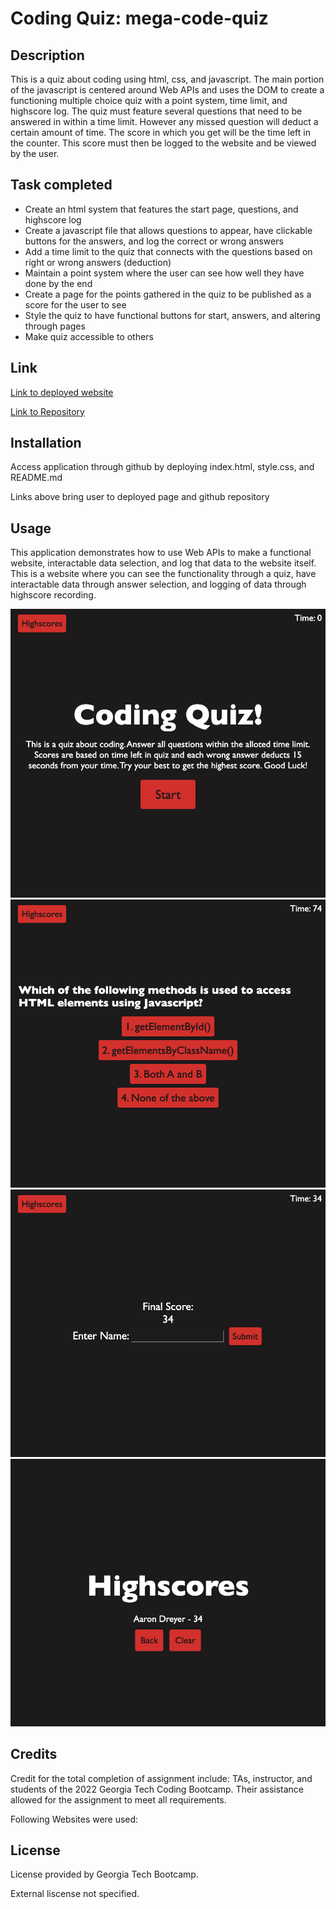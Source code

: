 # Coding Quiz: mega-code-quiz

## Description

This is a quiz about coding using html, css, and javascript. The main portion of the javascript is centered around Web APIs and uses the DOM to create a functioning multiple choice quiz with a point system, time limit, and highscore log. The quiz must feature several questions that need to be answered in within a time limit. However any missed question will deduct a certain amount of time. The score in which you get will be the time left in the counter. This score must then be logged to the website and be viewed by the user. 

## Task completed

- Create an html system that features the start page, questions, and highscore log
- Create a javascript file that allows questions to appear, have clickable buttons for the answers, and log the correct or wrong answers
- Add a time limit to the quiz that connects with the questions based on right or wrong answers (deduction)
- Maintain a point system where the user can see how well they have done by the end
- Create a page for the points gathered in the quiz to be published as a score for the user to see
- Style the quiz to have functional buttons for start, answers, and altering through pages
- Make quiz accessible to others

## Link

[Link to deployed website](https://aarondreyer.github.io/mega-code-quiz/)

[Link to Repository](https://github.com/AaronDreyer/mega-code-quiz)


## Installation

Access application through github by deploying index.html, style.css, and README.md

Links above bring user to deployed page and github repository

## Usage

This application demonstrates how to use Web APIs to make a functional website, interactable data selection, and log that data to the website itself. This is a website where you can see the functionality through a quiz, have interactable data through answer selection, and logging of data through highscore recording.

![alt text](assets/images/Start-Page.png)
![alt text](assets/images/Question-Page.png)
![alt text](assets/images/127.0.0.1_5500_index.html.png)
![alt text](assets/images/127.0.0.1_5500_score.html.png)

## Credits

Credit for the total completion of assignment include: TAs, instructor, and students of the 2022 Georgia Tech Coding Bootcamp. Their assistance allowed for the assignment to meet all requirements.

Following Websites were used:

## License

License provided by Georgia Tech Bootcamp.

External liscense not specified.

